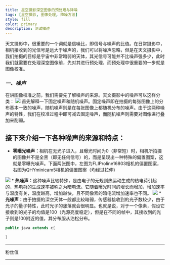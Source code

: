 ```yaml
---
title: 星空摄影深空图像的预处理与降噪
tags: [星空摄影, 图像处理, 降噪方法]
style: fill
color: primary
description: 测试描述
---
```


天文摄影中，很重要的一个词就是信噪比，即信号与噪声的比值。在日常摄影中，相机接收到的光信号是远大于噪声的，我们可以将噪声忽略，但是在天文摄影中，我们拍摄的目标是宇宙中非常暗弱的天体，其光信号可能并不比噪声强多少，此时我们就需要在处理深空图像前，先对其进行预处理，而预处理中很重要的一步就是图像校准。

<h3><i><font>一、噪声</font></i></h3>
在讲图像校准之前，我们需要先了解噪声的来源。天文摄影中的噪声可以这样分类：
<img src="https://pic2.zhimg.com/80/v2-e8b9eca91ff9b3c9c59e88ebaabc79c1_1440w.jpg">
首先解释一下固定噪声和随机噪声。固定噪声即在拍摄的每张图像上的分布基本一致的噪声，随机噪声则是在每张图像上都随机分布的噪声。由于这两种噪声的特性，我们在校准过程中即可减去固定噪声，而随机噪声则需要对图像进行叠加来削弱。  

## 接下来介绍一下各种噪声的来源和特点：
  
* <b>零曝光噪声：</b>相机在无光子进入，且曝光时间为0（非常短）时，相机所拍摄的图像并不是全黑（即无任何信号）的，而是呈现出一种特殊的偏置图案，这就是零曝光噪声。下面两张图中，左图为FLIProline16803相机的偏置图案，右图为QHYminicam5相机的偏置图案（均经过拉伸）
<img src="https://pic2.zhimg.com/80/v2-d540bd16e5f22070303b17a010e913a0_1440w.jpg">
* <b>热噪声：</b>这种噪声比较特殊，是由电子的无规则热运动生成的热电荷引起的，热电荷的生成速率被称之为暗电流。它随着曝光时间的增长而增加，增加速率与温度有关，温度越高，增加越快，且不同像素的暗电流增加速率也不同。
<img src="https://pic2.zhimg.com/80/v2-1b35afc690e66baf76582e67b01d2f55_1440w.jpg">
* <b>光噪声：</b>由于拍摄的深空天体一般都比较暗弱，传感器接收到的光子数较少，由于光子的量子特性，此时光子的涨落就会很明显。也就是说，对于一个像素，假设它接收到的光子的均值是100（光源亮度稳定），但是在不同的帧中，其接收到的光子则是100附近的值，其分布服从泊松分布。

~~~java
public java extends c{

}
~~~

---
粉丝值

---

